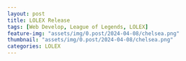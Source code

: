 ```yaml
---
layout: post
title: LOLEX Release
tags: [Web Develop, League of Legends, LOLEX]
feature-img: "assets/img/0.post/2024-04-08/chelsea.png"
thumbnail: "assets/img/0.post/2024-04-08/chelsea.png"
categories: LOLEX
---
```



